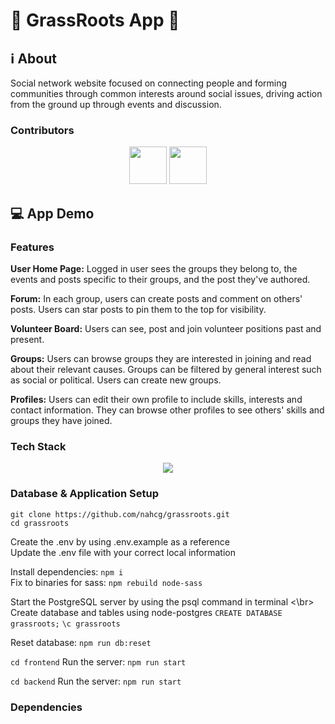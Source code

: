 # 🌱 GrassRoots App 🤝

## ℹ️ About

Social network website focused on connecting people and forming communities through common interests around social issues, driving action from the ground up through events and discussion.

### Contributors

<div align="center">
<img src="https://github.com/nahcg.png" width="60px;"/>
<img src="https://github.com/MithraPerera.png" width="60px;"/>
</div>

## 💻 App Demo

### Features
**User Home Page:** Logged in user sees the groups they belong to, the events and posts specific to their groups, and the post they've authored.

**Forum:** In each group, users can create posts and comment on others' posts. Users can star posts to pin them to the top for visibility.

**Volunteer Board:** Users can see, post and join volunteer positions past and present.

**Groups:** Users can browse groups they are interested in joining and read about their relevant causes. Groups can be filtered by general interest such as social or political. Users can create new groups.

**Profiles:** Users can edit their own profile to include skills, interests and contact information. They can browse other profiles to see others' skills and groups they have joined.

### Tech Stack

<p align="center">
  <a href="https://skillicons.dev">
    <img src="https://skillicons.dev/icons?i=react,express,nodejs,postgres,materialui,tailwind,css" />
  </a>
</p>

### Database & Application Setup

`git clone https://github.com/nahcg/grassroots.git` <br />
`cd grassroots`

Create the .env by using .env.example as a reference <br />
Update the .env file with your correct local information

Install dependencies: `npm i` <br />
Fix to binaries for sass: `npm rebuild node-sass`

Start the PostgreSQL server by using the psql command in terminal <\br>
Create database and tables using node-postgres 
  ```CREATE DATABASE grassroots;```
  ```\c grassroots``` 

Reset database: `npm run db:reset`

```cd frontend``` 
Run the server: `npm run start`

```cd backend```
Run the server: `npm run start`

### Dependencies


